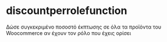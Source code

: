 # discountperrolefunction
Δώσε συγκεκριμένο ποσοστό έκπτωσης σε όλα τα προϊόντα του Woocommerce αν έχουν τον ρόλο που έχεις ορίσει
